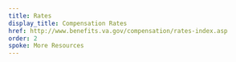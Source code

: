 ```yaml
---
title: Rates
display_title: Compensation Rates
href: http://www.benefits.va.gov/compensation/rates-index.asp
order: 2
spoke: More Resources
---
```

